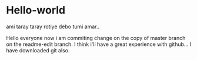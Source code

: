 # Hello-world
ami taray taray rotiye debo tumi amar..

Hello everyone now i am commiting change on the copy of master branch on the readme-edit branch.
I think i'll have a great experience with github... I have downloaded git also.
